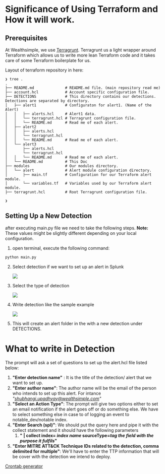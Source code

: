 # Significance of Using Terraform and How it will work.

## Prerequisites

At Wealthsimple, we use [Terragrunt](https://terragrunt.gruntwork.io/). Terragrunt us a light wrapper around Terraform which allows us to write more lean Terraform code and it takes care of some Terraform boilerplate for us.


Layout of terraform repository in here:

```
❯ tree .
.
├── README.md              # README.md file. (main repository read me)
├── account.hcl            # Account specific configuration file.
├── DETECTIONS             # This directory contains our detections. Detections are separated by directory.
│   ├── alert1             # Configuraton for alert1. (Name of the Alert)
│   │   ├── alerts.hcl     # Alert1 data.
│   │   └── terragrunt.hcl # Terragrunt configuration file.
│   │   └── README.md      # Read me of each alert.
│   ├── alert2
│   │   ├── alerts.hcl
│   │   └── terragrunt.hcl
│   │   └── README.md      # Read me of each alert.
│   └── alert3
│       ├── alerts.hcl
│       └── terragrunt.hcl
│   │   └── README.md      # Read me of each alert.
│   └── README.md          # This Doc
├── modules                # Our modules directory.
│   └── alert              # Alert module configuration directory.
│       ├── main.tf        # Configuration for our Terraform alert module.
│       └── variables.tf   # Variables used by our Terraform alert module.
├── terragrunt.hcl         # Root Terragrunt configuration file.

❯
```

## Setting Up a New Detection

after executing main.py file we need to take the following steps.
**Note:** These values might be slightly different depending on your local configuration.

1. open terminal, execute the following command:
```bash
python main.py
```
2. Select detection if we want to set up an alert in Splunk

   ![](../screenshots/Screen_Shot_2022-09-16_at_5.02.06_PM.png)
3. Select the type of detection

   ![](../screenshots/Screen_Shot_2022-09-16_at_5.02.20_PM.png)
4. Write detection like the sample example

   ![](../screenshots/Screen_Shot_2022-09-16_at_7.03.28_PM.png)
5. This will create an alert folder in the with a new detection under DETECTIONS.

# What to write in Detection
The prompt will ask a set of questions to set up the alert.hcl file listed below:
1. **"Enter detection name"** : It is the title of the detection/ alert that we want to set up. 
2. **"Enter author name"**: The author name will be the email of the person who intends to set up this alert. For intance *"shubhangi.upadhyay@wealthsimple.com"*
3. **"Select an Action Type"**: The prompt will give two options either to set an email notification if the alert goes off or do something else. We have to select something else in case to of logging an event to notable_dev/notable index.
4. **"Enter Search (spl)"**: We should put the query here and pipe it with the collect statement and it should have the following parameters
   1. **" | collect index= *index name* sourceType=*tag the field with the purpose it fulfils*"**
5. **"Enter MITRE ATT&CK Technique IDs related to the detection, comma delimited for multiple"**: We'll have to enter the TTP information that will be cover with the detection we intend to deploy.

[Crontab generator](https://crontab.cronhub.io/)